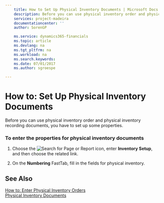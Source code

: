 ```yaml
---
    title: How to Set Up Physical Inventory Documents | Microsoft Docs
    description: Before you can use physical inventory order and physical inventory recording documents, you have to set up some properties.
    services: project-madeira
    documentationcenter: ''
    author: SorenGP

    ms.service: dynamics365-financials
    ms.topic: article
    ms.devlang: na
    ms.tgt_pltfrm: na
    ms.workload: na
    ms.search.keywords:
    ms.date: 07/01/2017
    ms.author: sgroespe

---
```

# How to: Set Up Physical Inventory Documents
Before you can use physical inventory order and physical inventory recording documents, you have to set up some properties.  
  
### To enter the properties for physical inventory documents  
  
1.  Choose the ![Search for Page or Report](media/ui-search/search_small.png "Search for Page or Report icon") icon, enter **Inventory Setup**, and then choose the related link.  
  
2.  On the **Numbering** FastTab, fill in the fields for physical inventory.  
  
## See Also  
 [How to: Enter Physical Inventory Orders](how-to-enter-physical-inventory-orders.md)   
 [Physical Inventory Documents](physical-inventory-documents.md)